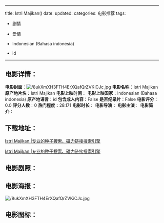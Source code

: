 
---
title: Istri Majikan()
date: 
updated: 
categories: 电影推荐
tags:
- 剧情
- 爱情

- Indonesian (Bahasa indonesia)
- id
---


> 

## **电影详情**：

**电影封面**：<img src="https://image.tmdb.org/t/p/w200/8ukXmXH3FTH4ErXQafQrZVKiCJc.jpg" alt="/8ukXmXH3FTH4ErXQafQrZVKiCJc.jpg" title="/8ukXmXH3FTH4ErXQafQrZVKiCJc.jpg">
**电影名称**：Istri Majikan
**原产地片名**：Istri Majikan
**电影上映时间**：
**电影上映国家**：Indonesian (Bahasa indonesia)
**原产地语言**：id
**包含成人内容**：False
**是否纪录片**：False
**电影评分**：0.0
**评分人数**：0
**热门程度**：28.171
**电影时长**：
**电影导演**：
**电影主演**：
**电影简介**：

## **下载地址**：
[Istri Majikan |专业的种子搜索、磁力链接搜索引擎](https://movie.amd794.com:2083/?search=Istri%20Majikan&ordering=&mode=match_phrase&page_size=10&page=1)

[Istri Majikan |专业的种子搜索、磁力链接搜索引擎](https://movie.amd794.com:2083/?search=Istri%20Majikan&ordering=&mode=match_phrase&page_size=10&page=1)
 

## **电影剧照**：


## **电影海报**：
<img src="https://image.tmdb.org/t/p/original/8ukXmXH3FTH4ErXQafQrZVKiCJc.jpg" alt="/8ukXmXH3FTH4ErXQafQrZVKiCJc.jpg" title="/8ukXmXH3FTH4ErXQafQrZVKiCJc.jpg">

## **电影图标**：

